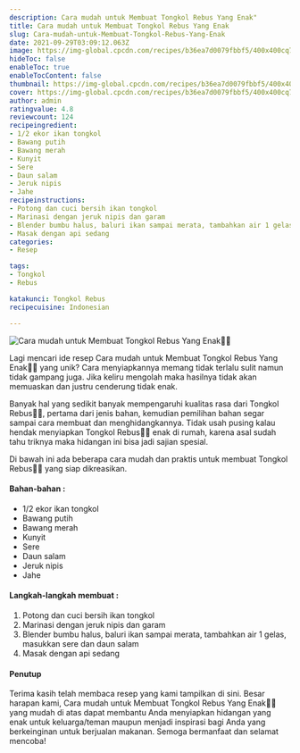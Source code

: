 ```yaml
---
description: Cara mudah untuk Membuat Tongkol Rebus Yang Enak"
title: Cara mudah untuk Membuat Tongkol Rebus Yang Enak
slug: Cara-mudah-untuk-Membuat-Tongkol-Rebus-Yang-Enak
date: 2021-09-29T03:09:12.063Z
image: https://img-global.cpcdn.com/recipes/b36ea7d0079fbbf5/400x400cq70/photo.jpg
hideToc: false
enableToc: true
enableTocContent: false
thumbnail: https://img-global.cpcdn.com/recipes/b36ea7d0079fbbf5/400x400cq70/photo.jpg
cover: https://img-global.cpcdn.com/recipes/b36ea7d0079fbbf5/400x400cq70/photo.jpg
author: admin
ratingvalue: 4.8
reviewcount: 124
recipeingredient:
- 1/2 ekor ikan tongkol
- Bawang putih
- Bawang merah
- Kunyit
- Sere
- Daun salam
- Jeruk nipis
- Jahe
recipeinstructions:
- Potong dan cuci bersih ikan tongkol
- Marinasi dengan jeruk nipis dan garam
- Blender bumbu halus, baluri ikan sampai merata, tambahkan air 1 gelas, masukkan sere dan daun salam
- Masak dengan api sedang
categories:
- Resep

tags:
- Tongkol
- Rebus

katakunci: Tongkol Rebus
recipecuisine: Indonesian

---
```


![Cara mudah untuk Membuat Tongkol Rebus Yang Enak👩‍🍳](https://img-global.cpcdn.com/recipes/b36ea7d0079fbbf5/400x400cq70/photo.jpg)

Lagi mencari ide resep Cara mudah untuk Membuat Tongkol Rebus Yang Enak👩‍🍳 yang unik? Cara menyiapkannya memang tidak terlalu sulit namun tidak gampang juga. Jika keliru mengolah maka hasilnya tidak akan memuaskan dan justru cenderung tidak enak.

Banyak hal yang sedikit banyak mempengaruhi kualitas rasa dari Tongkol Rebus👩‍🍳, pertama dari jenis bahan, kemudian pemilihan bahan segar sampai cara membuat dan menghidangkannya. Tidak usah pusing kalau hendak menyiapkan Tongkol Rebus👩‍🍳 enak di rumah, karena asal sudah tahu triknya maka hidangan ini bisa jadi sajian spesial.

Di bawah ini ada beberapa cara mudah dan praktis untuk membuat Tongkol Rebus👩‍🍳 yang siap dikreasikan.

<!--inarticleads1-->

#### Bahan-bahan :

- 1/2 ekor ikan tongkol
- Bawang putih
- Bawang merah
- Kunyit
- Sere
- Daun salam
- Jeruk nipis
- Jahe

<!--inarticleads2-->

#### Langkah-langkah membuat :

1. Potong dan cuci bersih ikan tongkol
1. Marinasi dengan jeruk nipis dan garam
1. Blender bumbu halus, baluri ikan sampai merata, tambahkan air 1 gelas, masukkan sere dan daun salam
1. Masak dengan api sedang

#### Penutup

Terima kasih telah membaca resep yang kami tampilkan di sini. Besar harapan kami, Cara mudah untuk Membuat Tongkol Rebus Yang Enak👩‍🍳 yang mudah di atas dapat membantu Anda menyiapkan hidangan yang enak untuk keluarga/teman maupun menjadi inspirasi bagi Anda yang berkeinginan untuk berjualan makanan. Semoga bermanfaat dan selamat mencoba!